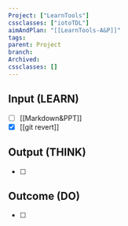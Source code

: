 ```yaml
---
Project: ["LearnTools"]
cssclasses: ["iotoTDL"]
aimAndPlan: "[[LearnTools-A&P]]"
tags: 
parent: Project
branch: 
Archived: 
cssclasses: []
---
```

## Input (LEARN)

- [ ] [[Markdown&PPT]]
- [x] [[git revert]]

## Output (THINK)

- [ ] 

## Outcome (DO)

- [ ] 
